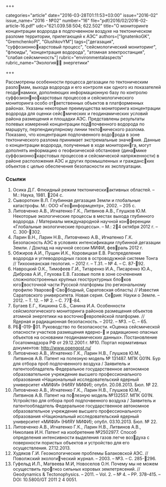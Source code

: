 +++

categories="article"
date="2016-03-28T01:11:53+03:00"
issue="2016-02"
issue_name="2016 - №02"
number="16"
file="pdf/2016/02/2016-02-article-16.pdf"
udc="621.039.58:504; 622.502"
title="О мониторинге концентрации водорода в подпочвенном воздухе на тектоническом разломе территории, прилегающей к АЭС"
authors=["IgnatenkoGK", "GremchenkoPI", "GlushkovYM"]
tags=["дегазация", "суффозионнокарстовый процесс", "сейсмологический мониторинг", "флюиды", "концентрация водорода", "атомная электростанция", "слабая сейсмичность"]
rubric="environmentalaspects"
rubric_name="Экология энергетики"

+++

Рассмотрены особенности процесса дегазации по тектоническим разломам, выхода водорода и его контроля как одного из показателей геодинамики, дополняющих информационную базу по контролю суффозионнокарстовых процессов и сейсмологического мониторинга особо ответственных объектов в платформенных районах. 
Указаны некоторые преимущества мониторинга концентрации водорода для оценки сейсмических и геодинамических условий района размещения и площадки АЭС. 
Представлены результаты полевых измерений концентрации подпочвенного водорода по маршруту, перпендикулярному линии тектонического разлома. 
Показано, что концентрация подпочвенного водорода в зоне тектонического разлома принимает экстремальные значения. 
Данные о концентрации водорода, полученные в ходе мониторинга, могут дополнять информацию о геофизической обстановке (динамике суффозионнокарстовых процессов и сейсмической напряженности) в районе расположения АЭС и других промышленных и гражданских объектов с целью обеспечения безопасности их эксплуатации.

### Ссылки

1. Осика Д.Г. Флюидный режим тектоническиактивных областей. – М.: Наука, 1981. 204 с.
2. Сывороткин В.Л. Глубинная дегазация Земли и глобальные катастрофы. М.: ООО «Геоинформцентр», 2002. – 205 с.
3. Литовченко А.В., Игнатенко Г.К., Литвинов А.В., Глушков Ю.М. Некоторые экологические процессы в местах выхода глубинного водорода. / Материалы международной научной конференции «Глобальные экологические процессы». – М.: 24 октября 2012 г. – С. 300-302.
4. Ларин В.Н., Ларин Н.В., Литовченко А.В., Игнатенко Г.К. Безопасность АЭС в условиях интенсификации глубинной дегазации Земли. / Доклад на научной сессии МИФИ, февраль 2012 г.
5. Обжиров А.И., Пущин И.К., Коровицкая Е.В. Распределение водорода и углеводородных газов в островодужной системе Тонга // Тихоокеанская геология. – 2012 г. – Т.31. – № 4. – С. 87-92.
6. Навроцкий О.К., Тимофеев Г.И., Титаренко И.А., Писаренко Ю.А., Диброва А.И., Глухова Е.В. Газовые поля в зоне сочленения сложнопостроенных крупных геоструктурных блоков юговосточной части Русской платформы (по региональному профилю Уварово-Свободный, Саратовская область) // Известия Саратовского университета. Новая серия. Серия: Науки о Земле. – 2012. – Т. 12. – № 2. – С. 77-84.
7. Бугаев Е.Г., Кишкина С.Б., Санина И.А. Особенности сейсмологического мониторинга районов размещения объектов атомной энергетики на восточноевропейской платформе. // Ядерная и радиационная безопасность. – 2012. – №3. – С. – 65.
8. РБ-019-01. Руководство по безопасности. «Оценка сейсмической опасности участков размещения ядерно- и радиационно опасных объектов на основании геодинамических данных». Постановление Госатомнадзора РФ от 29.12.2001 г. №10. Портал нормативных документов: http://www.opengost.ru/
9. Литовченко А.В., Игнатенко Г.К., Ларин Н.В., Глушков Ю.М., Литвинов А.В. Патент на полезную модель № 131487. МПК G01N. Бур для отбора проб подпочвенного воздуха / Заявитель и патентообладатель Федеральное государственное автономное образовательное учреждение высшего профессионального образования «Национальный исследовательский ядерный университет «МИФИ» (НИЯУ МИФИ); опубл. 20.08.2013. Бюл. № 22.
10. Литовченко А.В., Игнатенко Г.К., Ларин Н.В., Глушков Ю.М., Литвинов А.В. Патент на полезную модель №132557. МПК G01N. Устройство для отбора проб подпочвенного воздуха / Заявитель и патентообладатель Федеральное государственное автономное образовательное учреждение высшего профессионального образования «Национальный исследовательский ядерный университет «МИФИ» (НИЯУ МИФИ); опубл. 03.10.2013. Бюл. № 22.
11. Литовченко А.В., Игнатенко Г.К., Ларин Н.В., Литвинов А.В., Николаев И.Н. Патент на изобретение №2502977. Способ определения интенсивности выделения газов легче воздуха с поверхности пористых объектов и устройство для его осуществления. 27.12.2013.
12. Худяков Г.И. Геоэкологические проблемы Балаковской АЭС. // Поволжский экологический журнал. – 2003. – №3. – С. 285-296.
13. Гуфельд И.Л., Матвеева М.И, Новоселов О.Н. Почему мы не можем осуществить прогноз сильных коровых землетрясений. // Geodynamics & Tectonophysics. – 2011. – Vol. 2. – № 4. – PP. 378–415. – DOI: 10.5800/GT 2011 2 4 0051.
